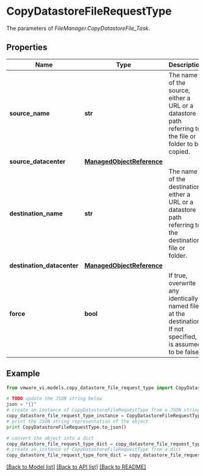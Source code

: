 # CopyDatastoreFileRequestType

The parameters of *FileManager.CopyDatastoreFile_Task*. 

## Properties
Name | Type | Description | Notes
------------ | ------------- | ------------- | -------------
**source_name** | **str** | The name of the source, either a URL or a datastore path referring to the file or folder to be copied.  | 
**source_datacenter** | [**ManagedObjectReference**](ManagedObjectReference.md) |  | [optional] 
**destination_name** | **str** | The name of the destination, either a URL or a datastore path referring to the destination file or folder.  | 
**destination_datacenter** | [**ManagedObjectReference**](ManagedObjectReference.md) |  | [optional] 
**force** | **bool** | If true, overwrite any identically named file at the destination. If not specified, it is assumed to be false.  | [optional] 

## Example

```python
from vmware_vi.models.copy_datastore_file_request_type import CopyDatastoreFileRequestType

# TODO update the JSON string below
json = "{}"
# create an instance of CopyDatastoreFileRequestType from a JSON string
copy_datastore_file_request_type_instance = CopyDatastoreFileRequestType.from_json(json)
# print the JSON string representation of the object
print CopyDatastoreFileRequestType.to_json()

# convert the object into a dict
copy_datastore_file_request_type_dict = copy_datastore_file_request_type_instance.to_dict()
# create an instance of CopyDatastoreFileRequestType from a dict
copy_datastore_file_request_type_form_dict = copy_datastore_file_request_type.from_dict(copy_datastore_file_request_type_dict)
```
[[Back to Model list]](../README.md#documentation-for-models) [[Back to API list]](../README.md#documentation-for-api-endpoints) [[Back to README]](../README.md)


